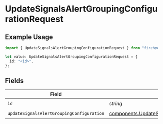 # UpdateSignalsAlertGroupingConfigurationRequest

## Example Usage

```typescript
import { UpdateSignalsAlertGroupingConfigurationRequest } from "firehydrant-typescript-sdk/models/operations";

let value: UpdateSignalsAlertGroupingConfigurationRequest = {
  id: "<id>",
};
```

## Fields

| Field                                                                                                                    | Type                                                                                                                     | Required                                                                                                                 | Description                                                                                                              |
| ------------------------------------------------------------------------------------------------------------------------ | ------------------------------------------------------------------------------------------------------------------------ | ------------------------------------------------------------------------------------------------------------------------ | ------------------------------------------------------------------------------------------------------------------------ |
| `id`                                                                                                                     | *string*                                                                                                                 | :heavy_check_mark:                                                                                                       | N/A                                                                                                                      |
| `updateSignalsAlertGroupingConfiguration`                                                                                | [components.UpdateSignalsAlertGroupingConfiguration](../../models/components/updatesignalsalertgroupingconfiguration.md) | :heavy_check_mark:                                                                                                       | N/A                                                                                                                      |
